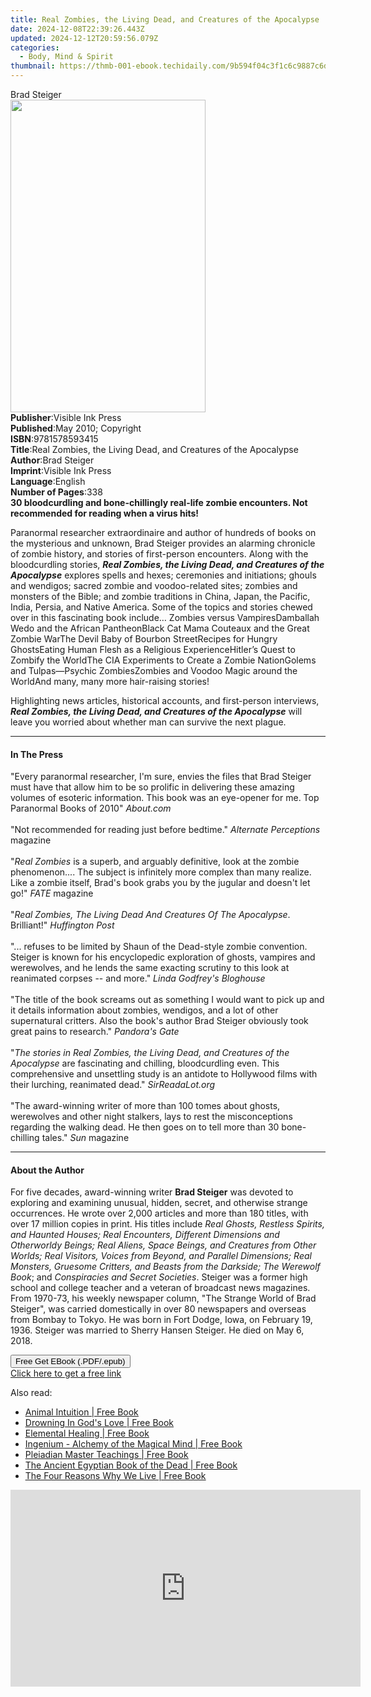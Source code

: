 ```yaml
---
title: Real Zombies, the Living Dead, and Creatures of the Apocalypse | Free Book
date: 2024-12-08T22:39:26.443Z
updated: 2024-12-12T20:59:56.079Z
categories:
  - Body, Mind & Spirit
thumbnail: https://thmb-001-ebook.techidaily.com/9b594f04c3f1c6c9887c6d2ac65ea9f21074693b0a017feb0e2f2238989b3513.jpg
---
```

<main id="book-container">
  <div class="flex flex-col">
    <div class="book-brief flex-1 py-6 px-4 sm:p-6 md:py-10 md:px-8">
      <!-- brief-->
      <div class="book-brief-main">Brad Steiger</div>
    </div>
    <div
      class="book-meta-info flex-1 grid gap-4 col-start-1 col-end-3 row-start-1 sm:mb-6 sm:grid-cols-4 lg:gap-6 lg:col-start-2 lg:row-end-6 lg:row-span-6 lg:mb-0"
    >
      <div
        class="book-meta-info-left place-content-center mt-4 p-4 text-sm leading-6 col-start-2 col-span-2 dark:text-slate-400"
      >
        <img
          class="w-full h-500 object-cover rounded-lg sm:h-255 sm:col-span-2 lg:col-span-full"
          src="https://img-001-ebook.techidaily.com/27b4cf5ae3757596efe0f5b603b027215f754492e0f3fccfc9b24beba2c18093.jpg"
          alt=""
          width="312"
          height="500"
        />
      </div>
      <div
        class="book-meta-info-right mt-2 col-start-1 row-start-2 col-span-3 self-center"
      >
        <!-- meta data  -->
        <div class="flex flex-col px-4 md:px-8">
          <div class="flex-1">
            <strong>Publisher</strong>:<span class="px-2"
              >Visible Ink Press</span
            >
          </div>
          <div class="flex-1">
            <strong>Published</strong>:<span class="px-2"
              >May 2010; Copyright</span
            >
          </div>
          <div class="flex-1">
            <strong>ISBN</strong>:<span class="px-2">9781578593415</span>
          </div>
          <div class="flex-1">
            <strong>Title</strong>:<span class="px-2"
              >Real Zombies, the Living Dead, and Creatures of the
              Apocalypse</span
            >
          </div>
          <div class="flex-1">
            <strong>Author</strong>:<span class="px-2">Brad Steiger</span>
          </div>
          <div class="flex-1">
            <strong>Imprint</strong>:<span class="px-2">Visible Ink Press</span>
          </div>
          <div class="flex-1">
            <strong>Language</strong>:<span class="px-2">English</span>
          </div>
          <div class="flex-1">
            <strong>Number of Pages</strong>:<span class="px-2">338</span>
          </div>
        </div>
      </div>
    </div>
    <div class="book-description flex-1 py-6 px-4 sm:p-6 md:py-10 md:px-8">
      <div class="book-description-main">
        <div accordion-content="" id="description">
          <b
            >30 bloodcurdling and bone-chillingly real-life zombie encounters.
            Not recommended for reading when a virus hits!</b
          >
          <p>
            Paranormal researcher extraordinaire and author of hundreds of books
            on the mysterious and unknown, Brad Steiger provides an alarming
            chronicle of zombie history, and stories of first-person encounters.
            Along with the bloodcurdling stories,
            <i
              ><b
                >Real Zombies, the Living Dead, and Creatures of the
                Apocalypse</b
              ></i
            >
            explores spells and hexes; ceremonies and initiations; ghouls and
            wendigos; sacred zombie and voodoo-related sites; zombies and
            monsters of the Bible; and zombie traditions in China, Japan, the
            Pacific, India, Persia, and Native America. Some of the topics and
            stories chewed over in this fascinating book include… Zombies versus
            VampiresDamballah Wedo and the African PantheonBlack Cat Mama
            Couteaux and the Great Zombie WarThe Devil Baby of Bourbon
            StreetRecipes for Hungry GhostsEating Human Flesh as a Religious
            ExperienceHitler’s Quest to Zombify the WorldThe CIA Experiments to
            Create a Zombie NationGolems and Tulpas—Psychic ZombiesZombies and
            Voodoo Magic around the WorldAnd many, many more hair-raising
            stories!
          </p>
          <p>
            Highlighting news articles, historical accounts, and first-person
            interviews,
            <i
              ><b
                >Real Zombies, the Living Dead, and Creatures of the
                Apocalypse</b
              ></i
            >
            will leave you worried about whether man can survive the next
            plague.
          </p>
        </div>
        <div class="accordion-fader"></div>
      </div>
    </div>
    <div class="book-excerpts flex-1 py-6 px-4 sm:p-6 md:py-10 md:px-8">
      <!-- excerpts-->
      <div class="book-excerpts-main">
        <hr />
        <h4 class="placeholder placeholder-heading">
          <span>In The Press</span>
        </h4>
        <p>
          "Every paranormal researcher, I'm sure, envies the files that Brad
          Steiger must have that allow him to be so prolific in delivering these
          amazing volumes of esoteric information. This book was an eye-opener
          for me. Top Paranormal Books of 2010" <i>About.com</i><br /><br />"Not
          recommended for reading just before bedtime."
          <i>Alternate Perceptions</i> magazine<br /><br />"<i>Real Zombies</i>
          is a superb, and arguably definitive, look at the zombie
          phenomenon.... The subject is infinitely more complex than many
          realize. Like a zombie itself, Brad's book grabs you by the jugular
          and doesn't let go!" <i>FATE</i> magazine<br /><br />"<i
            >Real Zombies, The Living Dead And Creatures Of The Apocalypse</i
          >. Brilliant!" <i>Huffington Post</i><br /><br />"... refuses to be
          limited by Shaun of the Dead-style zombie convention. Steiger is known
          for his encyclopedic exploration of ghosts, vampires and werewolves,
          and he lends the same exacting scrutiny to this look at reanimated
          corpses -- and more." <i>Linda Godfrey's Bloghouse</i><br /><br />"The
          title of the book screams out as something I would want to pick up and
          it details information about zombies, wendigos, and a lot of other
          supernatural critters. Also the book's author Brad Steiger obviously
          took great pains to research." <i>Pandora's Gate</i><br /><br />"<i
            >The stories in Real Zombies, the Living Dead, and Creatures of the
            Apocalypse</i
          >
          are fascinating and chilling, bloodcurdling even. This comprehensive
          and unsettling study is an antidote to Hollywood films with their
          lurching, reanimated dead." <i>SirReadaLot.org</i><br /><br />"The
          award-winning writer of more than 100 tomes about ghosts, werewolves
          and other night stalkers, lays to rest the misconceptions regarding
          the walking dead. He then goes on to tell more than 30 bone-chilling
          tales." <i>Sun</i> magazine<br />
        </p>
      </div>
    </div>
    <div class="book-about-author flex-1 py-6 px-4 sm:p-6 md:py-10 md:px-8">
      <!-- about author-->
      <div class="book-main-author-main">
        <hr />
        <h4 class="placeholder placeholder-heading">
          <span>About the Author</span>
        </h4>
        <p>
          For five decades, award-winning writer <b>Brad Steiger</b> was devoted
          to exploring and examining unusual, hidden, secret, and otherwise
          strange occurrences. He wrote over 2,000 articles and more than 180
          titles, with over 17 million copies in print. His titles include
          <i
            >Real Ghosts, Restless Spirits, and Haunted Houses; Real Encounters,
            Different Dimensions and Otherworldy Beings; Real Aliens, Space
            Beings, and Creatures from Other Worlds; Real Visitors, Voices from
            Beyond, and Parallel Dimensions; Real Monsters, Gruesome Critters,
            and Beasts from the Darkside; The Werewolf Book</i
          >; and <i>Conspiracies and Secret Societies</i>. Steiger was a former
          high school and college teacher and a veteran of broadcast news
          magazines. From 1970-73, his weekly newspaper column, "The Strange
          World of Brad Steiger", was carried domestically in over 80 newspapers
          and overseas from Bombay to Tokyo. He was born in Fort Dodge, Iowa, on
          February 19, 1936. Steiger was married to Sherry Hansen Steiger. He
          died on May 6, 2018.
        </p>
      </div>
    </div>
    <div class="book-free-get flex-1 py-6 px-4 sm:p-6 md:py-10 md:px-8">
      <button
        id="btn-free-get"
        class="bg-blue-500 hover:bg-blue-700 text-white font-bold py-2 px-4 rounded"
      >
        Free Get EBook (.PDF/.epub)
      </button>
      <div id="countdown-display" class="px-2 text-lg mt-2"></div>
      <a
        id="free-link"
        class="hidden bg-blue-500 hover:bg-blue-700 text-white font-bold py-2 px-4 rounded"
        href="https://www.ebooks.com/en-us/book/96489598/real-zombies-the-living-dead-and-creatures-of-the-apocalypse/brad-steiger/"
        target="_blank"
        >Click here to get a free link</a
      >
    </div>
    <script>
      let countdownTime = 0;
      let countdownInterval = null;
      document
        .getElementById('btn-free-get')
        .addEventListener('click', startCountdown);
      function startCountdown() {
        countdownTime = new Date().getTime() + 60000 * 3;
        countdownInterval = setInterval(updateCountdown, 1000);
        document.getElementById('btn-free-get').disabled = true;
        document
          .getElementById('btn-free-get')
          .classList.add('bg-gray-500', 'cursor-not-allowed');
      }
      function updateCountdown() {
        let currentTime = new Date().getTime();
        let timeLeft = countdownTime - currentTime;
        let secondsLeft = Math.floor(timeLeft / 1000);
        document.getElementById('countdown-display').innerHTML =
          `Remaining time: ${secondsLeft} seconds.`;
        if (secondsLeft <= 0) {
          clearInterval(countdownInterval);
          document.getElementById('btn-free-get').classList.add('hidden');
          document.getElementById('free-link').classList.remove('hidden');
          document.getElementById('countdown-display').innerHTML = '';
        }
      }
    </script>
  </div>
</main>

<ins class="adsbygoogle"
      style="display:block"
      data-ad-client="ca-pub-7571918770474297"
      data-ad-slot="8358498916"
      data-ad-format="auto"
      data-full-width-responsive="true"></ins>
    

<span class="atpl-alsoreadstyle">Also read:</span>
<div><ul>
<li><a href="https://novels-ebooks.techidaily.com/210727319-9781454946755-animal-intuition/"><u>Animal Intuition | Free Book</u></a></li>
<li><a href="https://novels-ebooks.techidaily.com/210727066-9781685265557-drowning-in-gods-love/"><u>Drowning In God's Love | Free Book</u></a></li>
<li><a href="https://novels-ebooks.techidaily.com/210727317-9781454948650-elemental-healing/"><u>Elemental Healing | Free Book</u></a></li>
<li><a href="https://novels-ebooks.techidaily.com/210727278-9781911134671-ingenium-alchemy-of-the-magical-mind/"><u>Ingenium - Alchemy of the Magical Mind | Free Book</u></a></li>
<li><a href="https://novels-ebooks.techidaily.com/210727242-9798218022990-pleiadian-master-teachings/"><u>Pleiadian Master Teachings | Free Book</u></a></li>
<li><a href="https://novels-ebooks.techidaily.com/210727488-9780760353646-the-ancient-egyptian-book-of-the-dead/"><u>The Ancient Egyptian Book of the Dead | Free Book</u></a></li>
<li><a href="https://novels-ebooks.techidaily.com/210727107-9781638447009-the-four-reasons-why-we-live/"><u>The Four Reasons Why We Live | Free Book</u></a></li>
</ul></div>

<!-- affiliate ads begin -->
<iframe width="560" height="315" src="https://www.youtube.com/embed/f3PFn06LijE?si=zHrmlTOzrKxXe-k4" title="YouTube video player" frameborder="0" allow="accelerometer; autoplay; clipboard-write; encrypted-media; gyroscope; picture-in-picture; web-share" referrerpolicy="strict-origin-when-cross-origin" allowfullscreen></iframe>
<!-- affiliate ads end -->

